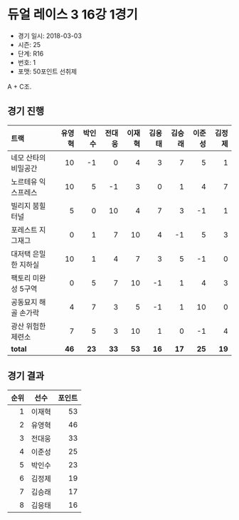 # 듀얼 레이스 3 16강 1경기

- 경기 일시: 2018-03-03
- 시즌: 25
- 단계: R16
- 번호: 1
- 포맷: 50포인트 선취제



A + C조.

## 경기 진행

| 트랙 | 유영혁 | 박인수 | 전대웅 | 이재혁 | 김응태 | 김승래 | 이준성 | 김정제 |
|:---|---:|---:|---:|---:|---:|---:|---:|---:|
| 네모 산타의 비밀공간 | 10 | -1 | 0 | 4 | 3 | 7 | 5 | 1 |
| 노르테유 익스프레스 | 10 | 5 | -1 | 3 | 0 | 1 | 4 | 7 |
| 빌리지 붐힐터널 | 5 | 0 | 10 | 4 | 7 | 3 | -1 | 1 |
| 포레스트 지그재그 | 0 | 1 | 7 | 10 | 4 | -1 | 5 | 3 |
| 대저택 은밀한 지하실 | 10 | 1 | 4 | 7 | 3 | 5 | -1 | 0 |
| 팩토리 미완성 5구역 | 0 | 5 | 7 | 10 | -1 | 1 | 4 | 3 |
| 공동묘지 해골 손가락 | 4 | 7 | 3 | 5 | -1 | 1 | 10 | 0 |
| 광산 위험한 제련소 | 7 | 5 | 3 | 10 | 1 | 0 | -1 | 4 |
| __total__ | __46__ | __23__ | __33__ | __53__ | __16__ | __17__ | __25__ | __19__ |




## 경기 결과

| 순위 | 선수 | 포인트 |
|---:|:---:|---:|
| 1 | 이재혁 | 53 |
| 2 | 유영혁 | 46 |
| 3 | 전대웅 | 33 |
| 4 | 이준성 | 25 |
| 5 | 박인수 | 23 |
| 6 | 김정제 | 19 |
| 7 | 김승래 | 17 |
| 8 | 김응태 | 16 |

